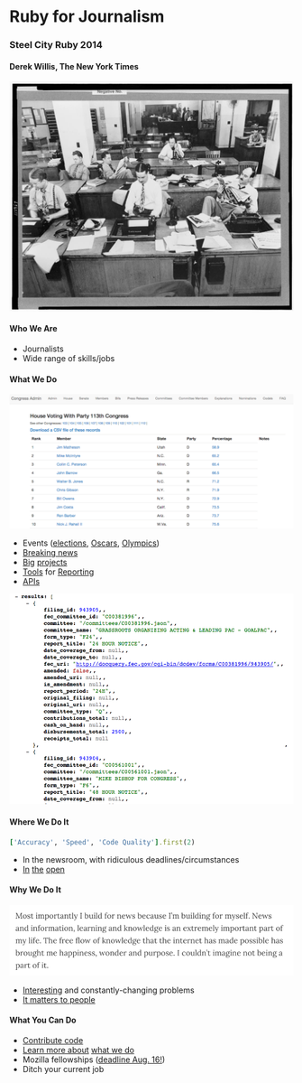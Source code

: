 # Ruby for Journalism
### Steel City Ruby 2014
#### Derek Willis, The New York Times

![NYT newsroom](https://raw.githubusercontent.com/dwillis/ruby_for_journalism/master/nyt_newsroom.jpg)

#### Who We Are

* Journalists
* Wide range of skills/jobs

#### What We Do

![Congress Admin](https://raw.githubusercontent.com/dwillis/ruby_for_journalism/master/congress_admin.png)

* Events ([elections](http://elections.nytimes.com/2012/results/president/big-board), [Oscars](http://oscars.nytimes.com/2014/ballot/9kca0m1j), [Olympics](http://sochi2014.nytimes.com/results))
* [Breaking news](http://projects.nytimes.com/clinton-schedules)
* [Big](https://projects.propublica.org/treatment/) [projects](http://projects.nytimes.com/toxic-waters/polluters/pennsylvania)
* [Tools](https://github.com/TheUpshot/statement) for [Reporting](https://github.com/NYTimes/Fech)
* [APIs](http://developer.nytimes.com/docs)

![Campaign Finance API](https://raw.githubusercontent.com/dwillis/ruby_for_journalism/master/filings_api.png)

#### Where We Do It

```ruby
['Accuracy', 'Speed', 'Code Quality'].first(2)
```

* In the newsroom, with ridiculous deadlines/circumstances
* [In](https://github.com/documentcloud) [the](https://github.com/propublica) [open](https://github.com/NYTimes)

#### Why We Do It

![Ryan Mark](https://raw.githubusercontent.com/dwillis/ruby_for_journalism/master/ryan_mark.png)

* [Interesting](http://laurenrabaino.com/2014/07/why-develop-in-the-newsroom/) and constantly-changing problems
* [It matters to people](http://ryantmark.tumblr.com/post/92156514574/why-i-build-for-news)

#### What You Can Do

* [Contribute code](http://code.minnpost.com/car-code/)
* [Learn more about](http://www.ire.org/nicar/) [what we do](http://www.propublica.org/nerds)
* Mozilla fellowships ([deadline Aug. 16!](http://opennews.org/fellowships/apply.html))
* Ditch your current job